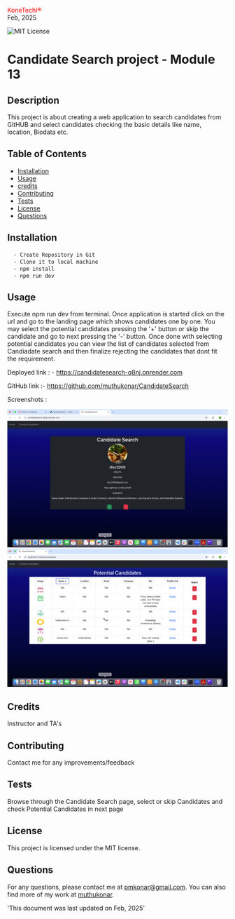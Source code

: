 <span style="color:red;">KoneTechI®</span> <br>
  Feb, 2025
  
   ![MIT License](https://img.shields.io/badge/license-MIT-green)
    
  # Candidate Search project - Module 13

  ## Description
  This project is about creating a web application to search candidates from GitHUB and select candidates checking the basic details like name, location, Biodata etc.

  ## Table of Contents

  - [Installation](#installation)
  - [Usage](#usage)
  - [credits]()
  - [Contributing](#contributing)
  - [Tests](#tests)
  - [License](#license)
  - [Questions](#questions)

## Installation
      - Create Repository in Git
      - Clone it to local machine
      - npm install
      - npm run dev 


## Usage
Execute npm run dev from terminal. Once application is started click on the url and go to the landing page which shows candidates one by one. You may select the potential candidates pressing the '+' button or skip the candidate and go to next pressing the '-' button. Once done with selecting potential candidates you can view the list of candidates selected from Candiadate search and then finalize rejecting the candidates that dont fit the requirement.

Deployed link : - https://candidatesearch-q8nj.onrender.com 

GitHub link :- https://github.com/muthukonar/CandidateSearch 

Screenshots :

!["Screenshot1”](./src/assets/SS1.png )
!["Screenshot2”](./src/assets/SS2.png )

## Credits
Instructor and TA's

## Contributing
Contact me for any improvements/feedback

 ## Tests
Browse through the Candidate Search page, select or skip Candidates and check Potential Candidates in next page 


## License
This project is licensed under the MIT license.



## Questions
For any questions, please contact me at [pmkonar@gmail.com](mailto:pmkonar@gmail.com).
You can also find more of my work at [muthukonar](https://github.com/muthukonar).



'This document was last updated on Feb, 2025'
